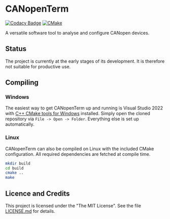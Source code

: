 # CANopenTerm

[![Codacy Badge](https://app.codacy.com/project/badge/Grade/7a21b716448541289bb0b83b8bec7289)](https://www.codacy.com/gh/mupfdev/CANopenTerm/dashboard?utm_source=github.com&amp;utm_medium=referral&amp;utm_content=mupfdev/CANopenTerm&amp;utm_campaign=Badge_Grade)
[![CMake](https://github.com/mupfdev/CANopenTerm/actions/workflows/cmake.yml/badge.svg)](https://github.com/mupfdev/CANopenTerm/actions/workflows/cmake.yml)

A versatile software tool to analyse and configure CANopen devices.

## Status

The project is currently at the early stages of its development.  It is
therefore not suitable for productive use.

## Compiling

### Windows

The easiest way to get CANopenTerm up and running is Visual Studio 2022
with [C++ CMake tools for
Windows](https://docs.microsoft.com/en-us/cpp/build/cmake-projects-in-visual-studio)
installed.  Simply open the cloned repository via `File -> Open ->
Folder`.  Everything else is set up automatically.

### Linux

CANopenTerm can also be compiled on Linux with the included CMake
configuration.  All required dependencies are fetched at compile time.

```bash
mkdir build
cd build
cmake ..
make
````

## Licence and Credits

This project is licensed under the "The MIT License".  See the file
[LICENSE.md](LICENSE.md) for details.
